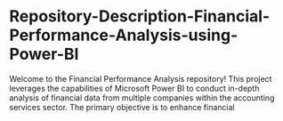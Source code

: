 # Repository-Description-Financial-Performance-Analysis-using-Power-BI
Welcome to the Financial Performance Analysis repository! This project leverages the capabilities of Microsoft Power BI to conduct in-depth analysis of financial data from multiple companies within the accounting services sector. The primary objective is to enhance financial 
